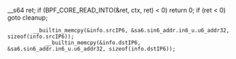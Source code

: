 

__s64 ret;
if (BPF_CORE_READ_INTO(&ret, ctx, ret) < 0)
    return 0;
if (ret < 0)
    goto cleanup;


            __builtin_memcpy(&info.srcIP6, &sa6.sin6_addr.in6_u.u6_addr32, sizeof(info.srcIP6));
                __builtin_memcpy(&info.dstIP6, &sa6.sin6_addr.in6_u.u6_addr32, sizeof(info.dstIP6));


    

